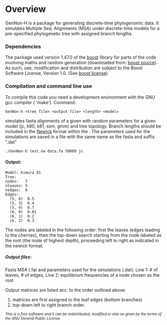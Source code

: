 # Overview
GenNon-H is a package for generating discrete-time phylogenomic data.
It simulates Multiple Seq. Alignments (MSA) under discrete-time models for a pre-specified phylogenetic tree with assigned branch lengths.

### Dependencies

The package used version 1.47.0 of the [boost] library for parts of the code involving maths and random generation (downloaded from: [boost source]). As such, use, modification and distribution are subject to the Boost Software License, Version 1.0. (See [boost license]).

### Compilation and command line use
To compile this code you need a development environment with the GNU gcc compiler ( 'make').
Command:
```
GenNon-h <tree file> <output file> <length> <model>
```
simulates fasta alignments of a given <length> with random parameters for a given model (jc, k80, k81, ssm, gmm) and tree topology. Branch lengths should be included in the [Newick] format within the <tree file>. The parameters used for the simulations are saved in a file with the same name as the fasta  and suffix ".dat"
```
./GenNon-h test.nw data.fa 50000 jc
```
#### Output:
```
Model: Kimura 81
Tree:
nodes:   7
nleaves: 5
nedges:  6
Edges:
  (5, 6)  0.5
  (5, 3)  0.4
  (5, 4)  0.7
  (6, 0)  0.01
  (6, 1)  0.2
  (6, 2)  0.3
```
The nodes are labeled in the following order:  first the leaves (edges leading to the cherries), then  the top-down search starting from the node labeled as the root (the node of highest depth), proceeding left to right as  indicated in the newick format.

##### Output files:
Fasta MSA (.fa) and parameters used for the simulations (.dat): Line 1:  # of leaves,  # of edges,  Line 2: equilibrium frequencies of a node chosen as the root

Output matrices are listed acc. to the order outlined above:
1. matrices are first assigned to the leaf edges (bottom branches)
2. top-down left to right branch order.

[boost]:	     http://www.boost.org/
[boost source]: http://sourceforge.net/projects/boost/files/boost/1.47.0/
[boost license]: http://www.boost.org/LICENSE_1_0.txt
[Newick]: http://evolution.genetics.washington.edu/phylip/newicktree.html

<sub> *This is a free software and it can be redistributed, modified or else as given by the terms of the GNU General Public License.* </sub>
